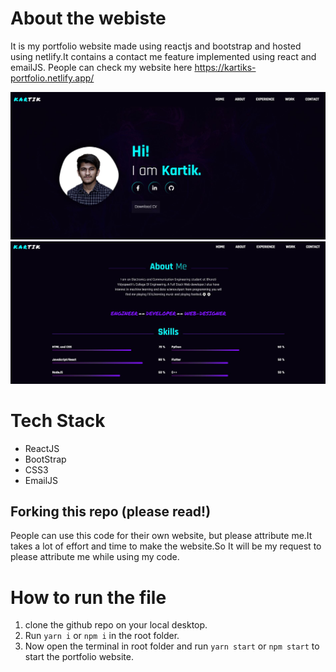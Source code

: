 # About the webiste
It is my portfolio website made using reactjs and bootstrap and hosted using netlify.It contains a contact me feature implemented using react and emailJS.
People can check my website here https://kartiks-portfolio.netlify.app/

![alt text](https://github.com/kartikpuri99/portfolio_site/blob/master/src/assests/demo1.JPG "Image 1")
![alt text](https://github.com/kartikpuri99/portfolio_site/blob/master/src/assests/demo2.JPG "Image 2")


# Tech Stack

* ReactJS
* BootStrap
* CSS3
* EmailJS

## Forking this repo (please read!)
People can use this code for their own website, but please attribute me.It takes a lot of effort and time to make the website.So It will be my request to please attribute me while using my code.


# How to run the file
1. clone the github repo on your local desktop.
2. Run `yarn i` or `npm i` in the root folder.
3. Now open the terminal in root folder and run `yarn start` or `npm start` to start the portfolio website.
